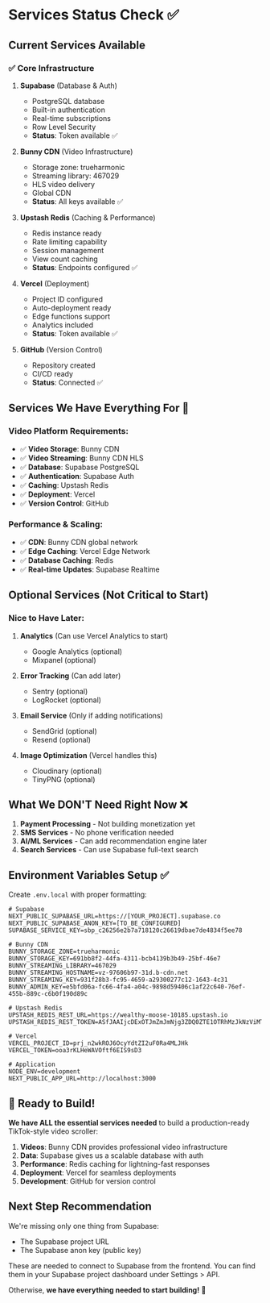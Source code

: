# Services Status Check ✅

## Current Services Available

### ✅ Core Infrastructure
1. **Supabase** (Database & Auth)
   - PostgreSQL database
   - Built-in authentication
   - Real-time subscriptions
   - Row Level Security
   - **Status**: Token available ✅

2. **Bunny CDN** (Video Infrastructure)
   - Storage zone: trueharmonic
   - Streaming library: 467029
   - HLS video delivery
   - Global CDN
   - **Status**: All keys available ✅

3. **Upstash Redis** (Caching & Performance)
   - Redis instance ready
   - Rate limiting capability
   - Session management
   - View count caching
   - **Status**: Endpoints configured ✅

4. **Vercel** (Deployment)
   - Project ID configured
   - Auto-deployment ready
   - Edge functions support
   - Analytics included
   - **Status**: Token available ✅

5. **GitHub** (Version Control)
   - Repository created
   - CI/CD ready
   - **Status**: Connected ✅

## Services We Have Everything For 🎯

### Video Platform Requirements:
- ✅ **Video Storage**: Bunny CDN
- ✅ **Video Streaming**: Bunny CDN HLS
- ✅ **Database**: Supabase PostgreSQL
- ✅ **Authentication**: Supabase Auth
- ✅ **Caching**: Upstash Redis
- ✅ **Deployment**: Vercel
- ✅ **Version Control**: GitHub

### Performance & Scaling:
- ✅ **CDN**: Bunny CDN global network
- ✅ **Edge Caching**: Vercel Edge Network
- ✅ **Database Caching**: Redis
- ✅ **Real-time Updates**: Supabase Realtime

## Optional Services (Not Critical to Start)

### Nice to Have Later:
1. **Analytics** (Can use Vercel Analytics to start)
   - Google Analytics (optional)
   - Mixpanel (optional)
   
2. **Error Tracking** (Can add later)
   - Sentry (optional)
   - LogRocket (optional)

3. **Email Service** (Only if adding notifications)
   - SendGrid (optional)
   - Resend (optional)

4. **Image Optimization** (Vercel handles this)
   - Cloudinary (optional)
   - TinyPNG (optional)

## What We DON'T Need Right Now ❌

1. **Payment Processing** - Not building monetization yet
2. **SMS Services** - No phone verification needed
3. **AI/ML Services** - Can add recommendation engine later
4. **Search Services** - Can use Supabase full-text search

## Environment Variables Setup ✅

Create `.env.local` with proper formatting:

```env
# Supabase
NEXT_PUBLIC_SUPABASE_URL=https://[YOUR_PROJECT].supabase.co
NEXT_PUBLIC_SUPABASE_ANON_KEY=[TO_BE_CONFIGURED]
SUPABASE_SERVICE_KEY=sbp_c26256e2b7a718120c26619dbae7de4834f5ee78

# Bunny CDN
BUNNY_STORAGE_ZONE=trueharmonic
BUNNY_STORAGE_KEY=691bb8f2-44fa-4311-bcb4139b3b49-25bf-46e7
BUNNY_STREAMING_LIBRARY=467029
BUNNY_STREAMING_HOSTNAME=vz-97606b97-31d.b-cdn.net
BUNNY_STREAMING_KEY=931f28b3-fc95-4659-a29300277c12-1643-4c31
BUNNY_ADMIN_KEY=e5bfd06a-fc66-4fa4-a04c-9898d59406c1af22c640-76ef-455b-889c-c6b0f190d89c

# Upstash Redis
UPSTASH_REDIS_REST_URL=https://wealthy-moose-10185.upstash.io
UPSTASH_REDIS_REST_TOKEN=ASfJAAIjcDExOTJmZmJmNjg3ZDQ0ZTE1OTRhMzJkNzViMTJiNDM4NHAxMA

# Vercel
VERCEL_PROJECT_ID=prj_n2wkROJ6OcyYdtZI2uF0Ra4MLJHk
VERCEL_TOKEN=ooa3rKLHeWAVOftf6EIS9sD3

# Application
NODE_ENV=development
NEXT_PUBLIC_APP_URL=http://localhost:3000
```

## 🚀 Ready to Build!

**We have ALL the essential services needed** to build a production-ready TikTok-style video scroller:

1. **Videos**: Bunny CDN provides professional video infrastructure
2. **Data**: Supabase gives us a scalable database with auth
3. **Performance**: Redis caching for lightning-fast responses
4. **Deployment**: Vercel for seamless deployments
5. **Development**: GitHub for version control

## Next Step Recommendation

We're missing only one thing from Supabase:
- The Supabase project URL
- The Supabase anon key (public key)

These are needed to connect to Supabase from the frontend. You can find them in your Supabase project dashboard under Settings > API.

Otherwise, **we have everything needed to start building!** 🎉
